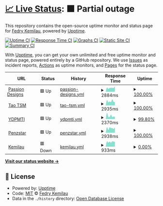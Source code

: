 # [📈 Live Status](https://fedry.github.io/webmon): <!--live status--> **🟧 Partial outage**

This repository contains the open-source uptime monitor and status page for [Fedry Kemilau](https://fedry.github.io/webmon), powered by [Upptime](https://github.com/upptime/upptime).

[![Uptime CI](https://github.com/fedry/webmon/workflows/Uptime%20CI/badge.svg)](https://github.com/fedry/webmon/actions?query=workflow%3A%22Uptime+CI%22)
[![Response Time CI](https://github.com/fedry/webmon/workflows/Response%20Time%20CI/badge.svg)](https://github.com/fedry/webmon/actions?query=workflow%3A%22Response+Time+CI%22)
[![Graphs CI](https://github.com/fedry/webmon/workflows/Graphs%20CI/badge.svg)](https://github.com/fedry/webmon/actions?query=workflow%3A%22Graphs+CI%22)
[![Static Site CI](https://github.com/fedry/webmon/workflows/Static%20Site%20CI/badge.svg)](https://github.com/fedry/webmon/actions?query=workflow%3A%22Static+Site+CI%22)
[![Summary CI](https://github.com/fedry/webmon/workflows/Summary%20CI/badge.svg)](https://github.com/fedry/webmon/actions?query=workflow%3A%22Summary+CI%22)

With [Upptime](https://upptime.js.org), you can get your own unlimited and free uptime monitor and status page, powered entirely by a GitHub repository. We use [Issues](https://github.com/fedry/webmon/issues) as incident reports, [Actions](https://github.com/fedry/webmon/actions) as uptime monitors, and [Pages](https://fedry.github.io/webmon) for the status page.

<!--start: status pages-->
<!-- This summary is generated by Upptime (https://github.com/upptime/upptime) -->
<!-- Do not edit this manually, your changes will be overwritten -->
<!-- prettier-ignore -->
| URL | Status | History | Response Time | Uptime |
| --- | ------ | ------- | ------------- | ------ |
| <img alt="" src="https://favicons.githubusercontent.com/passiondesigns.co.id" height="13"> [Passion Designs](https://passiondesigns.co.id) | 🟩 Up | [passion-designs.yml](https://github.com/fedry/webmon/commits/HEAD/history/passion-designs.yml) | <details><summary><img alt="Response time graph" src="./graphs/passion-designs/response-time-week.png" height="20"> 2884ms</summary><br><a href="https://fedry.github.io/webmon/history/passion-designs"><img alt="Response time 4447" src="https://img.shields.io/endpoint?url=https%3A%2F%2Fraw.githubusercontent.com%2Ffedry%2Fwebmon%2FHEAD%2Fapi%2Fpassion-designs%2Fresponse-time.json"></a><br><a href="https://fedry.github.io/webmon/history/passion-designs"><img alt="24-hour response time 4047" src="https://img.shields.io/endpoint?url=https%3A%2F%2Fraw.githubusercontent.com%2Ffedry%2Fwebmon%2FHEAD%2Fapi%2Fpassion-designs%2Fresponse-time-day.json"></a><br><a href="https://fedry.github.io/webmon/history/passion-designs"><img alt="7-day response time 2884" src="https://img.shields.io/endpoint?url=https%3A%2F%2Fraw.githubusercontent.com%2Ffedry%2Fwebmon%2FHEAD%2Fapi%2Fpassion-designs%2Fresponse-time-week.json"></a><br><a href="https://fedry.github.io/webmon/history/passion-designs"><img alt="30-day response time 4137" src="https://img.shields.io/endpoint?url=https%3A%2F%2Fraw.githubusercontent.com%2Ffedry%2Fwebmon%2FHEAD%2Fapi%2Fpassion-designs%2Fresponse-time-month.json"></a><br><a href="https://fedry.github.io/webmon/history/passion-designs"><img alt="1-year response time 4447" src="https://img.shields.io/endpoint?url=https%3A%2F%2Fraw.githubusercontent.com%2Ffedry%2Fwebmon%2FHEAD%2Fapi%2Fpassion-designs%2Fresponse-time-year.json"></a></details> | <details><summary><a href="https://fedry.github.io/webmon/history/passion-designs">100.00%</a></summary><a href="https://fedry.github.io/webmon/history/passion-designs"><img alt="All-time uptime 99.50%" src="https://img.shields.io/endpoint?url=https%3A%2F%2Fraw.githubusercontent.com%2Ffedry%2Fwebmon%2FHEAD%2Fapi%2Fpassion-designs%2Fuptime.json"></a><br><a href="https://fedry.github.io/webmon/history/passion-designs"><img alt="24-hour uptime 100.00%" src="https://img.shields.io/endpoint?url=https%3A%2F%2Fraw.githubusercontent.com%2Ffedry%2Fwebmon%2FHEAD%2Fapi%2Fpassion-designs%2Fuptime-day.json"></a><br><a href="https://fedry.github.io/webmon/history/passion-designs"><img alt="7-day uptime 100.00%" src="https://img.shields.io/endpoint?url=https%3A%2F%2Fraw.githubusercontent.com%2Ffedry%2Fwebmon%2FHEAD%2Fapi%2Fpassion-designs%2Fuptime-week.json"></a><br><a href="https://fedry.github.io/webmon/history/passion-designs"><img alt="30-day uptime 99.76%" src="https://img.shields.io/endpoint?url=https%3A%2F%2Fraw.githubusercontent.com%2Ffedry%2Fwebmon%2FHEAD%2Fapi%2Fpassion-designs%2Fuptime-month.json"></a><br><a href="https://fedry.github.io/webmon/history/passion-designs"><img alt="1-year uptime 99.50%" src="https://img.shields.io/endpoint?url=https%3A%2F%2Fraw.githubusercontent.com%2Ffedry%2Fwebmon%2FHEAD%2Fapi%2Fpassion-designs%2Fuptime-year.json"></a></details>
| <img alt="" src="https://favicons.githubusercontent.com/taotsm.org" height="13"> [Tao TSM](https://taotsm.org) | 🟩 Up | [tao-tsm.yml](https://github.com/fedry/webmon/commits/HEAD/history/tao-tsm.yml) | <details><summary><img alt="Response time graph" src="./graphs/tao-tsm/response-time-week.png" height="20"> 2935ms</summary><br><a href="https://fedry.github.io/webmon/history/tao-tsm"><img alt="Response time 4933" src="https://img.shields.io/endpoint?url=https%3A%2F%2Fraw.githubusercontent.com%2Ffedry%2Fwebmon%2FHEAD%2Fapi%2Ftao-tsm%2Fresponse-time.json"></a><br><a href="https://fedry.github.io/webmon/history/tao-tsm"><img alt="24-hour response time 2383" src="https://img.shields.io/endpoint?url=https%3A%2F%2Fraw.githubusercontent.com%2Ffedry%2Fwebmon%2FHEAD%2Fapi%2Ftao-tsm%2Fresponse-time-day.json"></a><br><a href="https://fedry.github.io/webmon/history/tao-tsm"><img alt="7-day response time 2935" src="https://img.shields.io/endpoint?url=https%3A%2F%2Fraw.githubusercontent.com%2Ffedry%2Fwebmon%2FHEAD%2Fapi%2Ftao-tsm%2Fresponse-time-week.json"></a><br><a href="https://fedry.github.io/webmon/history/tao-tsm"><img alt="30-day response time 4122" src="https://img.shields.io/endpoint?url=https%3A%2F%2Fraw.githubusercontent.com%2Ffedry%2Fwebmon%2FHEAD%2Fapi%2Ftao-tsm%2Fresponse-time-month.json"></a><br><a href="https://fedry.github.io/webmon/history/tao-tsm"><img alt="1-year response time 4933" src="https://img.shields.io/endpoint?url=https%3A%2F%2Fraw.githubusercontent.com%2Ffedry%2Fwebmon%2FHEAD%2Fapi%2Ftao-tsm%2Fresponse-time-year.json"></a></details> | <details><summary><a href="https://fedry.github.io/webmon/history/tao-tsm">100.00%</a></summary><a href="https://fedry.github.io/webmon/history/tao-tsm"><img alt="All-time uptime 99.53%" src="https://img.shields.io/endpoint?url=https%3A%2F%2Fraw.githubusercontent.com%2Ffedry%2Fwebmon%2FHEAD%2Fapi%2Ftao-tsm%2Fuptime.json"></a><br><a href="https://fedry.github.io/webmon/history/tao-tsm"><img alt="24-hour uptime 100.00%" src="https://img.shields.io/endpoint?url=https%3A%2F%2Fraw.githubusercontent.com%2Ffedry%2Fwebmon%2FHEAD%2Fapi%2Ftao-tsm%2Fuptime-day.json"></a><br><a href="https://fedry.github.io/webmon/history/tao-tsm"><img alt="7-day uptime 100.00%" src="https://img.shields.io/endpoint?url=https%3A%2F%2Fraw.githubusercontent.com%2Ffedry%2Fwebmon%2FHEAD%2Fapi%2Ftao-tsm%2Fuptime-week.json"></a><br><a href="https://fedry.github.io/webmon/history/tao-tsm"><img alt="30-day uptime 99.75%" src="https://img.shields.io/endpoint?url=https%3A%2F%2Fraw.githubusercontent.com%2Ffedry%2Fwebmon%2FHEAD%2Fapi%2Ftao-tsm%2Fuptime-month.json"></a><br><a href="https://fedry.github.io/webmon/history/tao-tsm"><img alt="1-year uptime 99.53%" src="https://img.shields.io/endpoint?url=https%3A%2F%2Fraw.githubusercontent.com%2Ffedry%2Fwebmon%2FHEAD%2Fapi%2Ftao-tsm%2Fuptime-year.json"></a></details>
| <img alt="" src="https://favicons.githubusercontent.com/ydpmti.org" height="13"> [YDPMTI](https://ydpmti.org) | 🟩 Up | [ydpmti.yml](https://github.com/fedry/webmon/commits/HEAD/history/ydpmti.yml) | <details><summary><img alt="Response time graph" src="./graphs/ydpmti/response-time-week.png" height="20"> 2370ms</summary><br><a href="https://fedry.github.io/webmon/history/ydpmti"><img alt="Response time 2531" src="https://img.shields.io/endpoint?url=https%3A%2F%2Fraw.githubusercontent.com%2Ffedry%2Fwebmon%2FHEAD%2Fapi%2Fydpmti%2Fresponse-time.json"></a><br><a href="https://fedry.github.io/webmon/history/ydpmti"><img alt="24-hour response time 1786" src="https://img.shields.io/endpoint?url=https%3A%2F%2Fraw.githubusercontent.com%2Ffedry%2Fwebmon%2FHEAD%2Fapi%2Fydpmti%2Fresponse-time-day.json"></a><br><a href="https://fedry.github.io/webmon/history/ydpmti"><img alt="7-day response time 2370" src="https://img.shields.io/endpoint?url=https%3A%2F%2Fraw.githubusercontent.com%2Ffedry%2Fwebmon%2FHEAD%2Fapi%2Fydpmti%2Fresponse-time-week.json"></a><br><a href="https://fedry.github.io/webmon/history/ydpmti"><img alt="30-day response time 2813" src="https://img.shields.io/endpoint?url=https%3A%2F%2Fraw.githubusercontent.com%2Ffedry%2Fwebmon%2FHEAD%2Fapi%2Fydpmti%2Fresponse-time-month.json"></a><br><a href="https://fedry.github.io/webmon/history/ydpmti"><img alt="1-year response time 2531" src="https://img.shields.io/endpoint?url=https%3A%2F%2Fraw.githubusercontent.com%2Ffedry%2Fwebmon%2FHEAD%2Fapi%2Fydpmti%2Fresponse-time-year.json"></a></details> | <details><summary><a href="https://fedry.github.io/webmon/history/ydpmti">99.80%</a></summary><a href="https://fedry.github.io/webmon/history/ydpmti"><img alt="All-time uptime 99.31%" src="https://img.shields.io/endpoint?url=https%3A%2F%2Fraw.githubusercontent.com%2Ffedry%2Fwebmon%2FHEAD%2Fapi%2Fydpmti%2Fuptime.json"></a><br><a href="https://fedry.github.io/webmon/history/ydpmti"><img alt="24-hour uptime 98.63%" src="https://img.shields.io/endpoint?url=https%3A%2F%2Fraw.githubusercontent.com%2Ffedry%2Fwebmon%2FHEAD%2Fapi%2Fydpmti%2Fuptime-day.json"></a><br><a href="https://fedry.github.io/webmon/history/ydpmti"><img alt="7-day uptime 99.80%" src="https://img.shields.io/endpoint?url=https%3A%2F%2Fraw.githubusercontent.com%2Ffedry%2Fwebmon%2FHEAD%2Fapi%2Fydpmti%2Fuptime-week.json"></a><br><a href="https://fedry.github.io/webmon/history/ydpmti"><img alt="30-day uptime 99.73%" src="https://img.shields.io/endpoint?url=https%3A%2F%2Fraw.githubusercontent.com%2Ffedry%2Fwebmon%2FHEAD%2Fapi%2Fydpmti%2Fuptime-month.json"></a><br><a href="https://fedry.github.io/webmon/history/ydpmti"><img alt="1-year uptime 99.31%" src="https://img.shields.io/endpoint?url=https%3A%2F%2Fraw.githubusercontent.com%2Ffedry%2Fwebmon%2FHEAD%2Fapi%2Fydpmti%2Fuptime-year.json"></a></details>
| <img alt="" src="https://favicons.githubusercontent.com/penzstar.com" height="13"> [Penzstar](https://penzstar.com) | 🟩 Up | [penzstar.yml](https://github.com/fedry/webmon/commits/HEAD/history/penzstar.yml) | <details><summary><img alt="Response time graph" src="./graphs/penzstar/response-time-week.png" height="20"> 2938ms</summary><br><a href="https://fedry.github.io/webmon/history/penzstar"><img alt="Response time 5236" src="https://img.shields.io/endpoint?url=https%3A%2F%2Fraw.githubusercontent.com%2Ffedry%2Fwebmon%2FHEAD%2Fapi%2Fpenzstar%2Fresponse-time.json"></a><br><a href="https://fedry.github.io/webmon/history/penzstar"><img alt="24-hour response time 3474" src="https://img.shields.io/endpoint?url=https%3A%2F%2Fraw.githubusercontent.com%2Ffedry%2Fwebmon%2FHEAD%2Fapi%2Fpenzstar%2Fresponse-time-day.json"></a><br><a href="https://fedry.github.io/webmon/history/penzstar"><img alt="7-day response time 2938" src="https://img.shields.io/endpoint?url=https%3A%2F%2Fraw.githubusercontent.com%2Ffedry%2Fwebmon%2FHEAD%2Fapi%2Fpenzstar%2Fresponse-time-week.json"></a><br><a href="https://fedry.github.io/webmon/history/penzstar"><img alt="30-day response time 5628" src="https://img.shields.io/endpoint?url=https%3A%2F%2Fraw.githubusercontent.com%2Ffedry%2Fwebmon%2FHEAD%2Fapi%2Fpenzstar%2Fresponse-time-month.json"></a><br><a href="https://fedry.github.io/webmon/history/penzstar"><img alt="1-year response time 5236" src="https://img.shields.io/endpoint?url=https%3A%2F%2Fraw.githubusercontent.com%2Ffedry%2Fwebmon%2FHEAD%2Fapi%2Fpenzstar%2Fresponse-time-year.json"></a></details> | <details><summary><a href="https://fedry.github.io/webmon/history/penzstar">100.00%</a></summary><a href="https://fedry.github.io/webmon/history/penzstar"><img alt="All-time uptime 99.77%" src="https://img.shields.io/endpoint?url=https%3A%2F%2Fraw.githubusercontent.com%2Ffedry%2Fwebmon%2FHEAD%2Fapi%2Fpenzstar%2Fuptime.json"></a><br><a href="https://fedry.github.io/webmon/history/penzstar"><img alt="24-hour uptime 100.00%" src="https://img.shields.io/endpoint?url=https%3A%2F%2Fraw.githubusercontent.com%2Ffedry%2Fwebmon%2FHEAD%2Fapi%2Fpenzstar%2Fuptime-day.json"></a><br><a href="https://fedry.github.io/webmon/history/penzstar"><img alt="7-day uptime 100.00%" src="https://img.shields.io/endpoint?url=https%3A%2F%2Fraw.githubusercontent.com%2Ffedry%2Fwebmon%2FHEAD%2Fapi%2Fpenzstar%2Fuptime-week.json"></a><br><a href="https://fedry.github.io/webmon/history/penzstar"><img alt="30-day uptime 99.84%" src="https://img.shields.io/endpoint?url=https%3A%2F%2Fraw.githubusercontent.com%2Ffedry%2Fwebmon%2FHEAD%2Fapi%2Fpenzstar%2Fuptime-month.json"></a><br><a href="https://fedry.github.io/webmon/history/penzstar"><img alt="1-year uptime 99.77%" src="https://img.shields.io/endpoint?url=https%3A%2F%2Fraw.githubusercontent.com%2Ffedry%2Fwebmon%2FHEAD%2Fapi%2Fpenzstar%2Fuptime-year.json"></a></details>
| <img alt="" src="https://favicons.githubusercontent.com/kemilau.net" height="13"> [Kemilau](https://kemilau.net) | 🟥 Down | [kemilau.yml](https://github.com/fedry/webmon/commits/HEAD/history/kemilau.yml) | <details><summary><img alt="Response time graph" src="./graphs/kemilau/response-time-week.png" height="20"> 933ms</summary><br><a href="https://fedry.github.io/webmon/history/kemilau"><img alt="Response time 983" src="https://img.shields.io/endpoint?url=https%3A%2F%2Fraw.githubusercontent.com%2Ffedry%2Fwebmon%2FHEAD%2Fapi%2Fkemilau%2Fresponse-time.json"></a><br><a href="https://fedry.github.io/webmon/history/kemilau"><img alt="24-hour response time 937" src="https://img.shields.io/endpoint?url=https%3A%2F%2Fraw.githubusercontent.com%2Ffedry%2Fwebmon%2FHEAD%2Fapi%2Fkemilau%2Fresponse-time-day.json"></a><br><a href="https://fedry.github.io/webmon/history/kemilau"><img alt="7-day response time 933" src="https://img.shields.io/endpoint?url=https%3A%2F%2Fraw.githubusercontent.com%2Ffedry%2Fwebmon%2FHEAD%2Fapi%2Fkemilau%2Fresponse-time-week.json"></a><br><a href="https://fedry.github.io/webmon/history/kemilau"><img alt="30-day response time 1077" src="https://img.shields.io/endpoint?url=https%3A%2F%2Fraw.githubusercontent.com%2Ffedry%2Fwebmon%2FHEAD%2Fapi%2Fkemilau%2Fresponse-time-month.json"></a><br><a href="https://fedry.github.io/webmon/history/kemilau"><img alt="1-year response time 983" src="https://img.shields.io/endpoint?url=https%3A%2F%2Fraw.githubusercontent.com%2Ffedry%2Fwebmon%2FHEAD%2Fapi%2Fkemilau%2Fresponse-time-year.json"></a></details> | <details><summary><a href="https://fedry.github.io/webmon/history/kemilau">0.00%</a></summary><a href="https://fedry.github.io/webmon/history/kemilau"><img alt="All-time uptime 0.07%" src="https://img.shields.io/endpoint?url=https%3A%2F%2Fraw.githubusercontent.com%2Ffedry%2Fwebmon%2FHEAD%2Fapi%2Fkemilau%2Fuptime.json"></a><br><a href="https://fedry.github.io/webmon/history/kemilau"><img alt="24-hour uptime 0.00%" src="https://img.shields.io/endpoint?url=https%3A%2F%2Fraw.githubusercontent.com%2Ffedry%2Fwebmon%2FHEAD%2Fapi%2Fkemilau%2Fuptime-day.json"></a><br><a href="https://fedry.github.io/webmon/history/kemilau"><img alt="7-day uptime 0.00%" src="https://img.shields.io/endpoint?url=https%3A%2F%2Fraw.githubusercontent.com%2Ffedry%2Fwebmon%2FHEAD%2Fapi%2Fkemilau%2Fuptime-week.json"></a><br><a href="https://fedry.github.io/webmon/history/kemilau"><img alt="30-day uptime 0.00%" src="https://img.shields.io/endpoint?url=https%3A%2F%2Fraw.githubusercontent.com%2Ffedry%2Fwebmon%2FHEAD%2Fapi%2Fkemilau%2Fuptime-month.json"></a><br><a href="https://fedry.github.io/webmon/history/kemilau"><img alt="1-year uptime 0.07%" src="https://img.shields.io/endpoint?url=https%3A%2F%2Fraw.githubusercontent.com%2Ffedry%2Fwebmon%2FHEAD%2Fapi%2Fkemilau%2Fuptime-year.json"></a></details>

<!--end: status pages-->

[**Visit our status website →**](https://fedry.github.io/webmon)

## 📄 License

- Powered by: [Upptime](https://github.com/upptime/upptime)
- Code: [MIT](./LICENSE) © [Fedry Kemilau](https://fedry.github.io/webmon)
- Data in the `./history` directory: [Open Database License](https://opendatacommons.org/licenses/odbl/1-0/)
